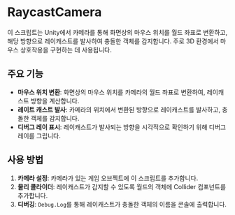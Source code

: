 # RaycastCamera

이 스크립트는 Unity에서 카메라를 통해 화면상의 마우스 위치를 월드 좌표로 변환하고, 해당 방향으로 레이캐스트를 발사하여 충돌한 객체를 감지합니다. 주로 3D 환경에서 마우스 상호작용을 구현하는 데 사용됩니다.

## 주요 기능
- **마우스 위치 변환**: 화면상의 마우스 위치를 카메라의 월드 좌표로 변환하여, 레이캐스트 방향을 계산합니다.
- **레이트 캐스트 발사**: 카메라의 위치에서 변환된 방향으로 레이캐스트를 발사하고, 충돌한 객체를 감지합니다.
- **디버그 레이 표시**: 레이캐스트가 발사되는 방향을 시각적으로 확인하기 위해 디버그 레이를 그립니다.

## 사용 방법
1. **카메라 설정**: 카메라가 있는 게임 오브젝트에 이 스크립트를 추가합니다.
2. **물리 콜라이더**: 레이캐스트가 감지할 수 있도록 월드의 객체에 Collider 컴포넌트를 추가합니다.
3. **디버깅**: `Debug.Log`를 통해 레이캐스트가 충돌한 객체의 이름을 콘솔에 출력합니다.